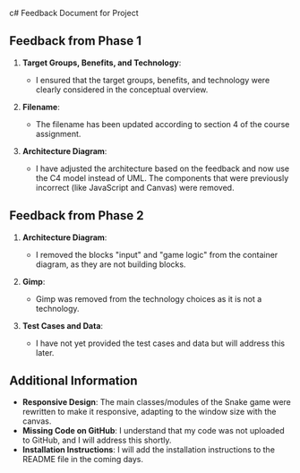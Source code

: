 c# Feedback Document for Project

## Feedback from Phase 1

1. **Target Groups, Benefits, and Technology**:
   - I ensured that the target groups, benefits, and technology were clearly considered in the conceptual overview.

2. **Filename**:
   - The filename has been updated according to section 4 of the course assignment.

3. **Architecture Diagram**:
   - I have adjusted the architecture based on the feedback and now use the C4 model instead of UML. The components that were previously incorrect (like JavaScript and Canvas) were removed.

## Feedback from Phase 2

1. **Architecture Diagram**:
   - I removed the blocks "input" and "game logic" from the container diagram, as they are not building blocks.

2. **Gimp**:
   - Gimp was removed from the technology choices as it is not a technology.

3. **Test Cases and Data**:
   - I have not yet provided the test cases and data but will address this later.

## Additional Information

- **Responsive Design**: The main classes/modules of the Snake game were rewritten to make it responsive, adapting to the window size with the canvas.
- **Missing Code on GitHub**: I understand that my code was not uploaded to GitHub, and I will address this shortly.
- **Installation Instructions**: I will add the installation instructions to the README file in the coming days.

